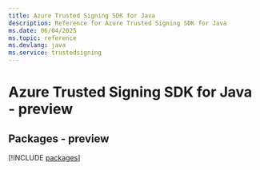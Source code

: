 ```yaml
---
title: Azure Trusted Signing SDK for Java
description: Reference for Azure Trusted Signing SDK for Java
ms.date: 06/04/2025
ms.topic: reference
ms.devlang: java
ms.service: trustedsigning
---
```

# Azure Trusted Signing SDK for Java - preview
## Packages - preview
[!INCLUDE [packages](trusted-signing-index.md)]
